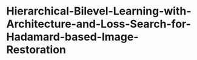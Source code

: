 # Hierarchical-Bilevel-Learning-with-Architecture-and-Loss-Search-for-Hadamard-based-Image-Restoration